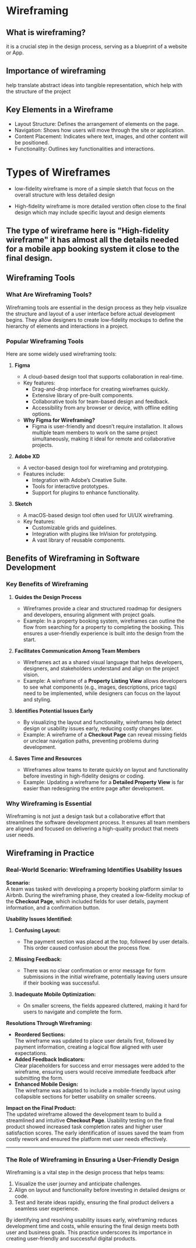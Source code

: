 # Wireframing

## What is wireframing?
it is a crucial step in the design process, serving as a blueprint of a website or App.

## Importance of wireframing 
help translate abstract ideas into tangible representation, which help with the structure of the project

## Key Elements in a Wireframe
- Layout Structure: Defines the arrangement of elements on the page.
- Navigation: Shows how users will move through the site or application.
- Content Placement: Indicates where text, images, and other content will be positioned.
- Functionality: Outlines key functionalities and interactions.

# Types of Wireframes

- low-fidelity wireframe is more of a simple sketch that focus on the overall structure with less detailed design

- High-fidelity wireframe is more detailed verstion often close to the final design which may include specific layout and design elements

## The type of wireframe here is "High-fidelity wireframe" it has almost all the details needed for a mobile app booking system it close to the final design. 

## Wireframing Tools

### What Are Wireframing Tools?  
Wireframing tools are essential in the design process as they help visualize the structure and layout of a user interface before actual development begins. They allow designers to create low-fidelity mockups to define the hierarchy of elements and interactions in a project.  

### Popular Wireframing Tools  
Here are some widely used wireframing tools:  

1. **Figma**  
   - A cloud-based design tool that supports collaboration in real-time.  
   - Key features:
     - Drag-and-drop interface for creating wireframes quickly.  
     - Extensive library of pre-built components.  
     - Collaborative tools for team-based design and feedback.  
     - Accessibility from any browser or device, with offline editing options.  
   - **Why Figma for Wireframing?**  
     - Figma is user-friendly and doesn’t require installation. It allows multiple team members to work on the same project simultaneously, making it ideal for remote and collaborative projects.  

2. **Adobe XD**  
   - A vector-based design tool for wireframing and prototyping.  
   - Features include:
     - Integration with Adobe’s Creative Suite.  
     - Tools for interactive prototypes.  
     - Support for plugins to enhance functionality.  

3. **Sketch**  
   - A macOS-based design tool often used for UI/UX wireframing.  
   - Key features:
     - Customizable grids and guidelines.  
     - Integration with plugins like InVision for prototyping.  
     - A vast library of reusable components.  


## Benefits of Wireframing in Software Development  
 
### Key Benefits of Wireframing  

1. **Guides the Design Process**  
   - Wireframes provide a clear and structured roadmap for designers and developers, ensuring alignment with project goals.  
   - Example: In a property booking system, wireframes can outline the flow from searching for a property to completing the booking. This ensures a user-friendly experience is built into the design from the start.  

2. **Facilitates Communication Among Team Members**  
   - Wireframes act as a shared visual language that helps developers, designers, and stakeholders understand and align on the project vision.  
   - Example: A wireframe of a **Property Listing View** allows developers to see what components (e.g., images, descriptions, price tags) need to be implemented, while designers can focus on the layout and styling.  

3. **Identifies Potential Issues Early**  
   - By visualizing the layout and functionality, wireframes help detect design or usability issues early, reducing costly changes later.  
   - Example: A wireframe of a **Checkout Page** can reveal missing fields or unclear navigation paths, preventing problems during development.  

4. **Saves Time and Resources**  
   - Wireframes allow teams to iterate quickly on layout and functionality before investing in high-fidelity designs or coding.  
   - Example: Updating a wireframe for a **Detailed Property View** is far easier than redesigning the entire page after development.  

### Why Wireframing is Essential  
Wireframing is not just a design task but a collaborative effort that streamlines the software development process. It ensures all team members are aligned and focused on delivering a high-quality product that meets user needs.

## Wireframing in Practice  

### Real-World Scenario: Wireframing Identifies Usability Issues  

**Scenario:**  
A team was tasked with developing a property booking platform similar to Airbnb. During the wireframing phase, they created a low-fidelity mockup of the **Checkout Page**, which included fields for user details, payment information, and a confirmation button.  

**Usability Issues Identified:**  
1. **Confusing Layout:**  
   - The payment section was placed at the top, followed by user details. This order caused confusion about the process flow.  

2. **Missing Feedback:**  
   - There was no clear confirmation or error message for form submissions in the initial wireframe, potentially leaving users unsure if their booking was successful.  

3. **Inadequate Mobile Optimization:**  
   - On smaller screens, the fields appeared cluttered, making it hard for users to navigate and complete the form.  

**Resolutions Through Wireframing:**  
- **Reordered Sections:**  
  The wireframe was updated to place user details first, followed by payment information, creating a logical flow aligned with user expectations.  
- **Added Feedback Indicators:**  
  Clear placeholders for success and error messages were added to the wireframe, ensuring users would receive immediate feedback after submitting the form.  
- **Enhanced Mobile Design:**  
  The wireframe was adapted to include a mobile-friendly layout using collapsible sections for better usability on smaller screens.  

**Impact on the Final Product:**  
The updated wireframe allowed the development team to build a streamlined and intuitive **Checkout Page**. Usability testing on the final product showed increased task completion rates and higher user satisfaction scores. The early identification of issues saved the team from costly rework and ensured the platform met user needs effectively.  

---

### The Role of Wireframing in Ensuring a User-Friendly Design  

Wireframing is a vital step in the design process that helps teams:  
1. Visualize the user journey and anticipate challenges.  
2. Align on layout and functionality before investing in detailed designs or code.  
3. Test and iterate ideas rapidly, ensuring the final product delivers a seamless user experience.  

By identifying and resolving usability issues early, wireframing reduces development time and costs, while ensuring the final design meets both user and business goals. This practice underscores its importance in creating user-friendly and successful digital products.  
